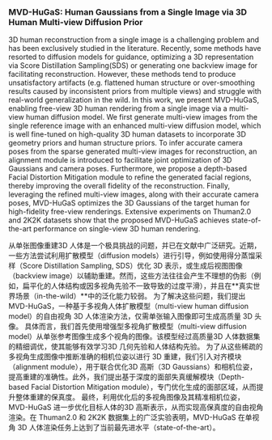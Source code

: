 ### MVD-HuGaS: Human Gaussians from a Single Image via 3D Human Multi-view Diffusion Prior

3D human reconstruction from a single image is a challenging problem and has been exclusively studied in the literature. Recently, some methods have resorted to diffusion models for guidance, optimizing a 3D representation via Score Distillation Sampling(SDS) or generating one backview image for facilitating reconstruction. However, these methods tend to produce unsatisfactory artifacts (e.g. flattened human structure or over-smoothing results caused by inconsistent priors from multiple views) and struggle with real-world generalization in the wild. In this work, we present MVD-HuGaS, enabling free-view 3D human rendering from a single image via a multi-view human diffusion model. We first generate multi-view images from the single reference image with an enhanced multi-view diffusion model, which is well fine-tuned on high-quality 3D human datasets to incorporate 3D geometry priors and human structure priors. To infer accurate camera poses from the sparse generated multi-view images for reconstruction, an alignment module is introduced to facilitate joint optimization of 3D Gaussians and camera poses. Furthermore, we propose a depth-based Facial Distortion Mitigation module to refine the generated facial regions, thereby improving the overall fidelity of the reconstruction. Finally, leveraging the refined multi-view images, along with their accurate camera poses, MVD-HuGaS optimizes the 3D Gaussians of the target human for high-fidelity free-view renderings. Extensive experiments on Thuman2.0 and 2K2K datasets show that the proposed MVD-HuGaS achieves state-of-the-art performance on single-view 3D human rendering.

从单张图像重建3D 人体是一个极具挑战的问题，并已在文献中广泛研究。近期，一些方法尝试利用扩散模型（diffusion models）进行引导，例如使用得分蒸馏采样（Score Distillation Sampling, SDS）优化 3D 表示，或生成后视图图像（backview image）以辅助重建。然而，这些方法往往会产生不理想的伪影（例如，扁平化的人体结构或因多视角先验不一致导致的过度平滑），并且在**真实世界场景（in-the-wild）**中的泛化能力较弱。
为了解决这些问题，我们提出 MVD-HuGaS，一种基于多视角人体扩散模型（multi-view human diffusion model）的自由视角 3D 人体渲染方法，仅需单张输入图像即可生成高质量 3D 头像。
具体而言，我们首先使用增强型多视角扩散模型（multi-view diffusion model）从单张参考图像生成多个视角的图像。该模型经过高质量3D 人体数据集的精细调优，使其能够有效学习3D 几何先验和人体结构先验。
为了从这些稀疏的多视角生成图像中推断准确的相机位姿以进行 3D 重建，我们引入对齐模块（alignment module），用于联合优化3D 高斯（3D Gaussians）和相机位姿，提高重建的准确性。此外，我们提出基于深度的面部失真缓解模块（Depth-based Facial Distortion Mitigation module），专门优化生成的面部区域，从而提升整体重建的保真度。
最终，利用优化后的多视角图像及其精准相机位姿，MVD-HuGaS 进一步优化目标人体的3D 高斯表示，从而实现高保真度的自由视角渲染。在 Thuman2.0 和 2K2K 数据集上的广泛实验表明，MVD-HuGaS 在单视角 3D 人体渲染任务上达到了当前最先进水平（state-of-the-art）。
